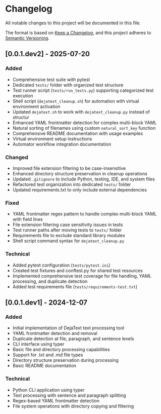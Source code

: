 # Changelog

All notable changes to this project will be documented in this file.

The format is based on [Keep a Changelog](https://keepachangelog.com/en/1.0.0/),
and this project adheres to [Semantic Versioning](https://semver.org/spec/v2.0.0.html).

## [0.0.1.dev2] - 2025-07-20

### Added
- Comprehensive test suite with pytest
- Dedicated `tests/` folder with organized test structure
- Test runner script (`tests/run_tests.py`) supporting categorized test execution
- Shell script (`dejatext_cleanup.sh`) for automation with virtual environment activation
- Updated `dejatext.sh` to work with `dejatext_cleanup.py` instead of structur
- Enhanced YAML frontmatter detection for complex multi-block YAML
- Natural sorting of filenames using custom `natural_sort_key` function
- Comprehensive README documentation with usage examples
- Virtual environment setup instructions
- Automator workflow integration documentation

### Changed
- Improved file extension filtering to be case-insensitive
- Enhanced directory structure preservation in cleanup operations
- Updated `.gitignore` to include Python, testing, IDE, and system files
- Refactored test organization into dedicated `tests/` folder
- Updated requirements.txt to only include external dependencies

### Fixed
- YAML frontmatter regex pattern to handle complex multi-block YAML with field lines
- File extension filtering case sensitivity issues in tests
- Test runner paths after moving tests to `tests/` folder
- Requirements file to exclude standard library modules
- Shell script command syntax for `dejatext_cleanup.py`

### Technical
- Added pytest configuration (`tests/pytest.ini`)
- Created test fixtures and conftest.py for shared test resources
- Implemented comprehensive test coverage for file handling, YAML processing, and duplicate detection
- Added test requirements file (`tests/requirements-test.txt`)

## [0.0.1.dev1] - 2024-12-07

### Added
- Initial implementation of DejaText text processing tool
- YAML frontmatter detection and removal
- Duplicate detection at file, paragraph, and sentence levels
- CLI interface using typer
- Basic file and directory processing capabilities
- Support for .txt and .md file types
- Directory structure preservation during processing
- Basic README documentation

### Technical
- Python CLI application using typer
- Text processing with sentence and paragraph splitting
- Regex-based YAML frontmatter detection
- File system operations with directory copying and filtering 